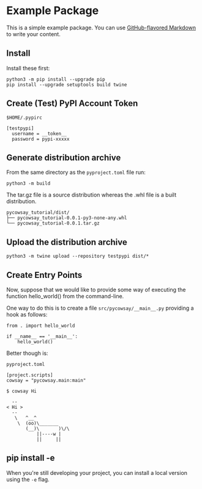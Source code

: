 # Example Package

This is a simple example package. You can use
[GitHub-flavored Markdown](https://guides.github.com/features/mastering-markdown/)
to write your content.


## Install

Install these first:

```
python3 -m pip install --upgrade pip
pip install --upgrade setuptools build twine
```

## Create (Test) PyPI Account Token

```
$HOME/.pypirc

[testpypi]
  username = __token__
  password = pypi-xxxxx

```

## Generate distribution archive

From the same directory as the `pyproject.toml` file run:

```
python3 -m build
```

The tar.gz file is a source distribution whereas the .whl file is a built distribution.

```
pycowsay_tutorial/dist/
├── pycowsay_tutorial-0.0.1-py3-none-any.whl
└── pycowsay_tutorial-0.0.1.tar.gz
```
## Upload the distribution archive

```
python3 -m twine upload --repository testpypi dist/*
```

## Create Entry Points

Now, suppose that we would like to provide some way of executing the function hello_world() from the command-line. 

One way to do this is to create a file `src/pycowsay/__main__.py` providing a hook as follows:

```
from . import hello_world

if __name__ == '__main__':
    hello_world()
```
Better though is:

```
pyproject.toml

[project.scripts]
cowsay = "pycowsay.main:main"
```

```
$ cowsay Hi

  --
< Hi >
  --
   \   ^__^
    \  (oo)\_______
       (__)\       )\/\
           ||----w |
           ||     ||

```

## pip install -e

When you're still developing your project, you can install a local version using the `-e` flag.


